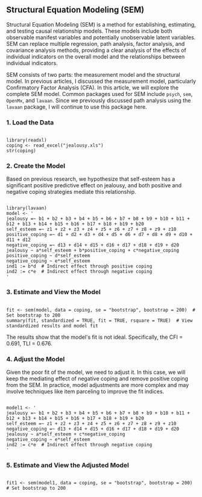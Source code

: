 <h2><strong>Structural Equation Modeling (SEM)</strong></h2>
<p>Structural Equation Modeling (SEM) is a method for establishing, estimating, and testing causal relationship models. These models include both observable manifest variables and potentially unobservable latent variables. SEM can replace multiple regression, path analysis, factor analysis, and covariance analysis methods, providing a clear analysis of the effects of individual indicators on the overall model and the relationships between individual indicators.</p>

<p>SEM consists of two parts: the measurement model and the structural model. In previous articles, I discussed the measurement model, particularly Confirmatory Factor Analysis (CFA). In this article, we will explore the complete SEM model. Common packages used for SEM include <code>psych</code>, <code>sem</code>, <code>OpenMx</code>, and <code>lavaan</code>. Since we previously discussed path analysis using the <code>lavaan</code> package, I will continue to use this package here.</p>

<h3><strong>1. Load the Data</strong></h3>
<pre><code>
library(readxl)
coping <- read_excel("jealousy.xls")
str(coping)
</code></pre>

<h3><strong>2. Create the Model</strong></h3>
<p>Based on previous research, we hypothesize that self-esteem has a significant positive predictive effect on jealousy, and both positive and negative coping strategies mediate this relationship.</p>
<pre><code>
library(lavaan)
model <- '
jealousy =~ b1 + b2 + b3 + b4 + b5 + b6 + b7 + b8 + b9 + b10 + b11 + b12 + b13 + b14 + b15 + b16 + b17 + b18 + b19 + b20
self_esteem =~ z1 + z2 + z3 + z4 + z5 + z6 + z7 + z8 + z9 + z10
positive_coping =~ d1 + d2 + d3 + d4 + d5 + d6 + d7 + d8 + d9 + d10 + d11 + d12
negative_coping =~ d13 + d14 + d15 + d16 + d17 + d18 + d19 + d20
jealousy ~ a*self_esteem + b*positive_coping + c*negative_coping
positive_coping ~ d*self_esteem
negative_coping ~ e*self_esteem
ind1 := b*d  # Indirect effect through positive coping
ind2 := c*e  # Indirect effect through negative coping
'
</code></pre>

<h3><strong>3. Estimate and View the Model</strong></h3>
<pre><code>
fit <- sem(model, data = coping, se = "bootstrap", bootstrap = 200)  # Set bootstrap to 200
summary(fit, standardized = TRUE, fit = TRUE, rsquare = TRUE)  # View standardized results and model fit
</code></pre>

<p>The results show that the model's fit is not ideal. Specifically, the CFI = 0.691, TLI = 0.676.</p>

<h3><strong>4. Adjust the Model</strong></h3>
<p>Given the poor fit of the model, we need to adjust it. In this case, we will keep the mediating effect of negative coping and remove positive coping from the SEM. In practice, model adjustments are more complex and may involve techniques like item parceling to improve the fit indices.</p>
<pre><code>
model1 <- '
jealousy =~ b1 + b2 + b3 + b4 + b5 + b6 + b7 + b8 + b9 + b10 + b11 + b12 + b13 + b14 + b15 + b16 + b17 + b18 + b19 + b20
self_esteem =~ z1 + z2 + z3 + z4 + z5 + z6 + z7 + z8 + z9 + z10
negative_coping =~ d13 + d14 + d15 + d16 + d17 + d18 + d19 + d20
jealousy ~ a*self_esteem + c*negative_coping
negative_coping ~ e*self_esteem
ind2 := c*e  # Indirect effect through negative coping
'
</code></pre>

<h3><strong>5. Estimate and View the Adjusted Model</strong></h3>
<pre><code>
fit1 <- sem(model1, data = coping, se = "bootstrap", bootstrap = 200)  # Set bootstrap to 200
